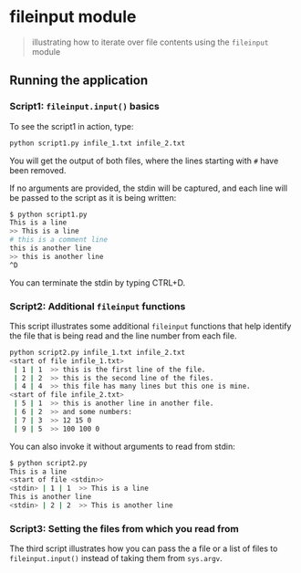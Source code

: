 # fileinput module
> illustrating how to iterate over file contents using the `fileinput` module

## Running the application

### Script1: `fileinput.input()` basics

To see the script1 in action, type:

```bash
python script1.py infile_1.txt infile_2.txt
```

You will get the output of both files, where the lines starting with `#` have been removed.

If no arguments are provided, the stdin will be captured, and each line will be passed to the script as it is being written:

```bash
$ python script1.py
This is a line
>> This is a line
# this is a comment line
this is another line
>> this is another line
^D
```

You can terminate the stdin by typing CTRL+D.

### Script2: Additional `fileinput` functions

This script illustrates some additional `fileinput` functions that help identify the file that is being read and the line number from each file.

```bash
python script2.py infile_1.txt infile_2.txt
<start of file infile_1.txt>
 | 1 | 1  >> this is the first line of the file.
 | 2 | 2  >> this is the second line of the files.
 | 4 | 4  >> this file has many lines but this one is mine.
<start of file infile_2.txt>
 | 5 | 1  >> this is another line in another file.
 | 6 | 2  >> and some numbers:
 | 7 | 3  >> 12 15 0
 | 9 | 5  >> 100 100 0
```

You can also invoke it without arguments to read from stdin:

```bash
$ python script2.py
This is a line
<start of file <stdin>>
<stdin> | 1 | 1  >> This is a line
This is another line
<stdin> | 2 | 2  >> This is another line
```

### Script3: Setting the files from which you read from

The third script illustrates how you can pass the a file or a list of files to `fileinput.input()` instead of taking them from `sys.argv`.